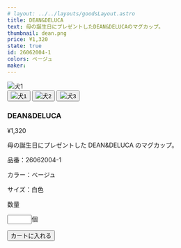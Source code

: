 ```yaml
---
# layout: ../../layouts/goodsLayout.astro
title: DEAN&DELUCA
text: 母の誕生日にプレゼントしたDEAN&DELUCAのマグカップ。
thumbnail: dean.png
price: ¥1,320
state: true
id: 26062004-1
colors: ベージュ
maker:
---
```


<div class="content">

<div class="img-switcher">
      <img id="mainImg" class="main-img" src="/11_shimada/images/dean.png" alt="犬1" />
      <div class="thumbnails">
        <button class="thumb-btn active"><img class="thumb-img" src="/11_shimada/images/dean.png" alt="犬1" /></button>
        <button class="thumb-btn"><img class="thumb-img" src="/11_shimada/images/dean_usiro.png" alt="犬2" /></button>
        <button class="thumb-btn"><img class="thumb-img" src="/11_shimada/images/dean_ura.png" alt="犬3" /></button>
      </div>
    </div>

<div class="item">

### DEAN&DELUCA

<p class="price">¥1,320</p>

<p class="text">母の誕生日にプレゼントした DEAN&DELUCA のマグカップ。</p>

<div class="detail">
<p class="id">品番：26062004-1</p>
<p class="color">カラー：ベージュ</p>
<p class="size">サイズ：白色</p>

<form>
<div class="countar">
  <p class="countar-text">数量</p>
  <input type="number" name="count" min="0" max="10">個</input>
</div>

<button type="submit">カートに入れる</button>
</form>
</div>

</div>
</div>
